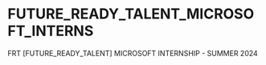 # FUTURE_READY_TALENT_MICROSOFT_INTERNS
FRT [FUTURE_READY_TALENT] MICROSOFT INTERNSHIP - SUMMER 2024
